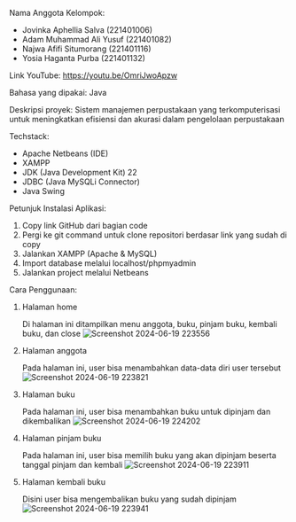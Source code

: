 Nama Anggota Kelompok:

- Jovinka Aphellia Salva (221401006)
- Adam Muhammad Ali Yusuf (221401082)
- Najwa Afifi Situmorang (221401116)
- Yosia Haganta Purba (221401132)

Link YouTube: https://youtu.be/OmriJwoApzw

Bahasa yang dipakai: Java

Deskripsi proyek:
Sistem manajemen perpustakaan yang terkomputerisasi untuk meningkatkan efisiensi dan akurasi dalam pengelolaan perpustakaan

Techstack:
- Apache Netbeans (IDE)
- XAMPP
- JDK (Java Development Kit) 22
- JDBC (Java MySQLi Connector)
- Java Swing

Petunjuk Instalasi Aplikasi:
1. Copy link GitHub dari bagian code
2. Pergi ke git command untuk clone repositori berdasar link yang sudah di copy
3. Jalankan XAMPP (Apache & MySQL)
4. Import database melalui localhost/phpmyadmin
5. Jalankan project melalui Netbeans

Cara Penggunaan:
1. Halaman home
   
   Di halaman ini ditampilkan menu anggota, buku, pinjam buku, kembali buku, dan close
   ![Screenshot 2024-06-19 223556](https://github.com/Dp6adamali082/UAS_PBO_IKAN-SAPU/assets/115131642/01cdd2cf-d4ee-4fa3-acc4-2ab7f63a4c76)

3. Halaman anggota
   
   Pada halaman ini, user bisa menambahkan data-data diri user tersebut
   ![Screenshot 2024-06-19 223821](https://github.com/Dp6adamali082/UAS_PBO_IKAN-SAPU/assets/115131642/8451975e-d894-432c-b74d-89eb7dc6c50b)

5. Halaman buku
   
   Pada halaman ini, user bisa menambahkan buku untuk dipinjam dan dikembalikan
   ![Screenshot 2024-06-19 224202](https://github.com/Dp6adamali082/UAS_PBO_IKAN-SAPU/assets/115131642/c11b52e7-db94-44ae-84d1-6363503ef49b)

7. Halaman pinjam buku
   
   Pada halaman ini, user bisa memilih buku yang akan dipinjam beserta tanggal pinjam dan kembali
   ![Screenshot 2024-06-19 223911](https://github.com/Dp6adamali082/UAS_PBO_IKAN-SAPU/assets/115131642/0650e946-1af3-4643-8f08-b06969fae109)

9. Halaman kembali buku
    
   Disini user bisa mengembalikan buku yang sudah dipinjam
   ![Screenshot 2024-06-19 223941](https://github.com/Dp6adamali082/UAS_PBO_IKAN-SAPU/assets/115131642/5ce6e936-db97-4be7-9706-abd607578b0d)






